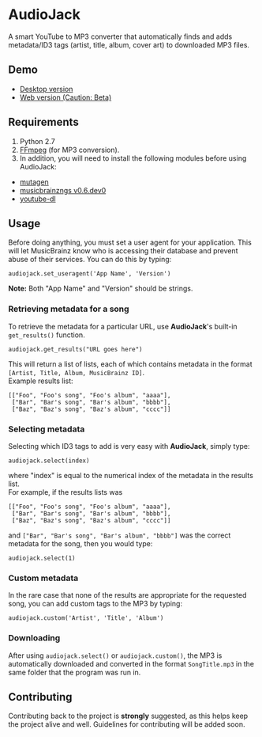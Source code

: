 # AudioJack
A smart YouTube to MP3 converter that automatically finds and adds metadata/ID3 tags (artist, title, album, cover art) to downloaded MP3 files.

## Demo
- [Desktop version](https://github.com/Blue9/AudioJack-GUI)
- [Web version (Caution: Beta)](http://www.audiojack.io/)

## Requirements
1. Python 2.7
2. [FFmpeg](https://www.ffmpeg.org/) (for MP3 conversion).  
3. In addition, you will need to install the following modules before using AudioJack:
 - [mutagen](https://bitbucket.org/lazka/mutagen)
 - [musicbrainzngs v0.6.dev0](https://github.com/alastair/python-musicbrainzngs)
 - [youtube-dl](https://github.com/rg3/youtube-dl)

## Usage
Before doing anything, you must set a user agent for your application. This will let MusicBrainz know who is accessing their database and prevent abuse of their services. You can do this by typing:

    audiojack.set_useragent('App Name', 'Version')
**Note:** Both "App Name" and "Version" should be strings.

### Retrieving metadata for a song
To retrieve the metadata for a particular URL, use **AudioJack**'s built-in `get_results()` function.

    audiojack.get_results("URL goes here")
This will return a list of lists, each of which contains metadata in the format `[Artist, Title, Album, MusicBrainz ID]`.  
Example results list:

    [["Foo", "Foo's song", "Foo's album", "aaaa"],
     ["Bar", "Bar's song", "Bar's album", "bbbb"],
     ["Baz", "Baz's song", "Baz's album", "cccc"]]

### Selecting metadata
Selecting which ID3 tags to add is very easy with **AudioJack**, simply type:

    audiojack.select(index)
where "index" is equal to the numerical index of the metadata in the results list.  
For example, if the results lists was

    [["Foo", "Foo's song", "Foo's album", "aaaa"],
     ["Bar", "Bar's song", "Bar's album", "bbbb"],
     ["Baz", "Baz's song", "Baz's album", "cccc"]]
and `["Bar", "Bar's song", "Bar's album", "bbbb"]` was the correct metadata for the song, then you would type:

    audiojack.select(1)

### Custom metadata
In the rare case that none of the results are appropriate for the requested song, you can add custom tags to the MP3 by typing:

    audiojack.custom('Artist', 'Title', 'Album')

### Downloading
After using `audiojack.select()` or `audiojack.custom()`, the MP3 is automatically downloaded and converted in the format `SongTitle.mp3` in the same folder that the program was run in.

## Contributing
Contributing back to the project is **strongly** suggested, as this helps keep the project alive and well. Guidelines for contributing will be added soon.
